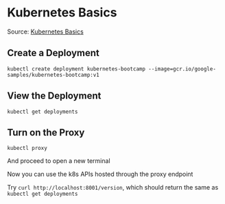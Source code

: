 # Kubernetes Basics

Source: [Kubernetes Basics](https://kubernetes.io/docs/tutorials/kubernetes-basics/)

## Create a Deployment

```
kubectl create deployment kubernetes-bootcamp --image=gcr.io/google-samples/kubernetes-bootcamp:v1
```

## View the Deployment

```
kubectl get deployments
```

## Turn on the Proxy

```
kubectl proxy
```

And proceed to open a new terminal

Now you can use the k8s APIs hosted through the proxy endpoint

Try `curl http://localhost:8001/version`, which should return the same as `kubectl get deployments`

